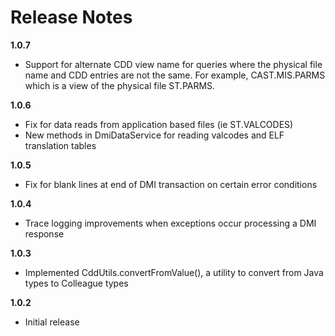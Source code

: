 # Release Notes #

__1.0.7__

* Support for alternate CDD view name for queries where the physical file name and CDD entries are not the same.
  For example, CAST.MIS.PARMS which is a view of the physical file ST.PARMS.

__1.0.6__

* Fix for data reads from application based files (ie ST.VALCODES)
* New methods in DmiDataService for reading valcodes and ELF translation tables

__1.0.5__

* Fix for blank lines at end of DMI transaction on certain error conditions

__1.0.4__

* Trace logging improvements when exceptions occur processing a DMI response

__1.0.3__

* Implemented CddUtils.convertFromValue(), a utility to convert from Java types to Colleague types

__1.0.2__

* Initial release